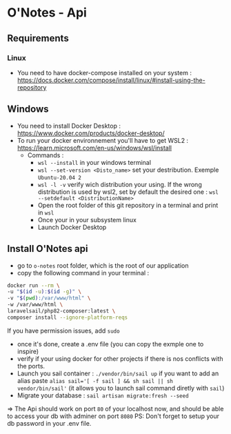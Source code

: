 # O'Notes - Api

## Requirements
### Linux
- You need to have docker-compose installed on your system : https://docs.docker.com/compose/install/linux/#install-using-the-repository

## Windows
- You need to install Docker Desktop : https://www.docker.com/products/docker-desktop/
- To run your docker environnement you'll have to get WSL2 : https://learn.microsoft.com/en-us/windows/wsl/install
    - Commands : 
        - `wsl --install` in your windows terminal
        - `wsl --set-version <Disto_name>` set your destribution. Exemple `Ubuntu-20.04 2`
        - `wsl -l -v` verify wich distribution your using. If the wrong distribution is used by wsl2, set by default the desired one : `wsl --setdefault <DistributionName>`
        - Open the root folder of this git repository in a terminal and print in `wsl`
        - Once your in your subsystem linux
        - Launch Docker Desktop

## Install O'Notes api
- go to `o-notes` root folder, which is the root of our application
- copy the following command in your terminal : 
``` bash
docker run --rm \
-u "$(id -u):$(id -g)" \
-v "$(pwd):/var/www/html" \
-w /var/www/html \
laravelsail/php82-composer:latest \
composer install --ignore-platform-reqs
```
If you have permission issues, add `sudo`
- once it's done, create a .env file (you can copy the exmple one to inspire)
- verify if your using docker for other projects if there is nos conflicts with the ports.
- Launch you sail container : `./vendor/bin/sail up` if you want to add an alias paste `alias sail='[ -f sail ] && sh sail || sh vendor/bin/sail'` (it allows you to launch sail command diretly with `sail`)
- Migrate your database : `sail artisan migrate:fresh --seed`

=> The Api should work on port `80` of your localhost now, and should be able to access your db with adminer on port `8080`
PS: Don't forget to setup your db password in your .env file.
